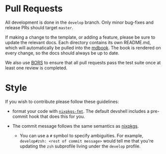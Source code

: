# Pull Requests
All development is done in the `develop` branch. Only minor bug-fixes and release
PRs should target `master`.

If making a change to the template, or adding a feature, please be sure to update the
relevant docs. Each directory contains its own README.md, which will
automatically be pulled into the [mdbook](https://devos.divnix.com). The book is
rendered on every change, so the docs should always be up to date.

We also use [BORS](https://bors.tech) to ensure that all pull requests pass the
test suite once at least one review is completed.

# Style
If you wish to contribute please follow these guidelines:

* format your code with [`nixpkgs-fmt`][nixpkgs-fmt]. The default devshell
  includes a pre-commit hook that does this for you.

* The commit message follows the same semantics as [nixpkgs][nixpkgs].
  * You can use a `#` symbol to specify ambiguities. For example,
  `develop#zsh: <rest of commit message>` would tell me that you're updating the
  `zsh` subprofile living under the `develop` profile.

[nixpkgs-fmt]: https://github.com/nix-community/nixpkgs-fmt
[nixpkgs]: https://github.com/NixOS/nixpkgs
